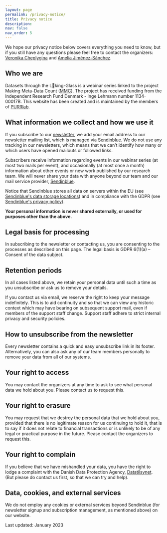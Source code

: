 ```yaml
---
layout: page
permalink: /privacy-notice/
title: Privacy notice
description: 
nav: false
nav_order: 5
---
```


We hope our privacy notice below covers everything you need to know, but if you still have any questions please feel free to contact the organizers: [Veronika Cheplygina](https://veronikach.com) and [Amelia Jiménez-Sánchez](https://ameliajimenez.github.io).

## Who we are
Datasets through the L👀king-Glass is a webinar series linked to the project Making Meta-Data Count ([MMC](https://purrlab.github.io/projects/3_mmc/)). The project has received funding from the Independent Research Fund Denmark - Inge Lehmann number 1134-00017B. This website has been created and is maintained by the members of [PURRlab](https://purrlab.github.io/people/).

## What information we collect and how we use it
If you subscribe to our [newsletter](https://d38ce30a.sibforms.com/serve/MUIEAK44EDBiZHSjiG55p5vLOBBHRgxzkTpd2h0IsYVT8d1xZ-JMGtco18nqB-SG3INZlCpsfg8s8LO88Vv18JdupFknGvnHcRjPS7yy_gAOGyn55w_XpNB7NyHLIc9yP5ApWO7ZjEv5C-ASoi8m--TsMf01uLLf-VUzJmMtoVZg0LOhpXWk6gYQtQzKoAAyMMw-UjnZ9AQbmHK4), we add your email address to our newsletter mailing list, which is managed via [Sendinblue](https://www.sendinblue.com). We do not use any tracking in our newsletters, which means that we can’t identify how many or which users have opened mailouts or followed links.

Subscribers receive information regarding events in our webinar series (at most two mails per event), and occasionally (at most once a month) information about other events or new work published by our research team. We will never share your data with anyone beyond our team and our mail service provider, [Sendinblue](https://www.sendinblue.com).

Notice that Sendinblue stores all data on servers within the EU (see [Sendinblue's data storage locations](https://help.sendinblue.com/hc/en-us/articles/360001005510-Data-storage-location)) and in compliance with the GDPR (see [Sendinblue's privacy policy](https://www.sendinblue.com/legal/privacypolicy/)).

**Your personal information is never shared externally, or used for purposes other than the above.**


## Legal basis for processing
In subscribing to the newsletter or contacting us, you are consenting to the processes as described on this page. The legal basis is GDPR  6(1)(a) – Consent of the data subject.

## Retention periods
In all cases listed above, we retain your personal data until such a time as you unsubscribe or ask us to remove your details.

If you contact us via email, we reserve the right to keep your message indefinitely. This is to aid continuity and so that we can view any historic context which may have bearing on subsequent support mail, even if members of the support staff change. Support staff adhere to strict internal privacy and security policies.

## How to unsubscribe from the newsletter
Every newsletter contains a quick and easy unsubscribe link in its footer. Alternatively, you can also ask any of our team members personally to remove your data from all of our systems.

## Your right to access
You may contact the organizers at any time to ask to see what personal data we hold about you. Please contact us to request this.

## Your right to erasure
You may request that we destroy the personal data that we hold about you, provided that there is no legitimate reason for us continuing to hold it, that is to say if it does not relate to financial transactions or is unlikely to be of any legal or practical purpose in the future. Please contact the organizers to request this.

## Your right to complain
If you believe that we have mishandled your data, you have the right to lodge a complaint with the Danish Data Protection Agency, [Datatilsynet](https://www.datatilsynet.dk/english). (But please do contact us first, so that we can try and help).

## Data, cookies, and external services
We do not employ any cookies or external services beyond Sendinblue (for newsletter signup and subscription management, as mentioned above) on our website.

Last updated: January 2023
